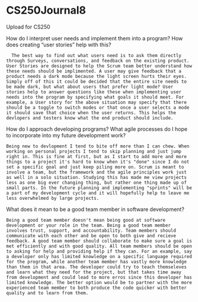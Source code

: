 # CS250Journal8
Upload for CS250 

How do I interpret user needs and implement them into a program? How does creating “user stories” help with this?

      The best way to find out what users need is to ask them directly through Surveys, conversations, and feedback on the existing product. User Stories are designed to help the Scrum team better understand how these needs should be implimented. A user may give feedback that a product needs a dark mode because the light screen hurts their eyes. Simply off of this it could be decided that the entire site needs to be made dark, but what about users that prefer light mode? User stories help to answer questions like these when implementing user needs into the program by specifying what goals it should meet. For example, a User story for the above situation may specify that there should be a toggle to switch modes or that once a user selects a mode it should save that choice when the user returns. This helps the devlopers and testers know what the end product should include.
      
How do I approach developing programs? What agile processes do I hope to incorporate into my future development work?

    Being new to devlopment I tend to bite off more than I can chew. When working on personal projects I tend to skip planning and just jump right in. This is fine at first, but as I start to add more and more things to a project it's hard to know when it's "done" since I do not set a specific goal and just keep piling more on. Scrum is meant to involve a team, but the framework and the agile principles work just as well in a solo situation. Studying this has made me view projects less as one big ever changing thing, but rather one thing made up of small parts. In the future planning and implementing "sprints" will be a part of my development cycle and it will hopefully help to leave me less overwhelmed by large projects.
    
What does it mean to be a good team member in software development?

    Being a good team member doesn't mean being good at software development or your role in the team. Being a good team member involves trust, support, and accountability. Team members should communicate with each other and be open to both give and recieve feedback. A good team member should collaborate to make sure a goal is met efficiently and with good quality. All team members should be open to asking for help and providing help if they can. For an example, say a developer only has limited knowledge on a specific language required for the program, while another team member has vastly more knowledge than them in that area. The developer could try to teach themseleves and learn what they need for the project, but that takes time away from development and could lead to more erros since this developer has limited knowledge. The better option would be to partner with the more experienced team member to both produce the code quicker with better quality and to learn from them.
